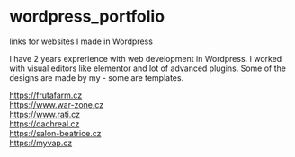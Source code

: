 # wordpress_portfolio
links for websites I made in Wordpress

I have 2 years exprerience with web development in Wordpress. I worked with visual editors like elementor and lot of advanced plugins. Some of the designs are made by my - some are templates. 


https://frutafarm.cz <br>
https://www.war-zone.cz <br>
https://www.rati.cz <br>
https://dachreal.cz <br>
https://salon-beatrice.cz <br>
https://myvap.cz 
